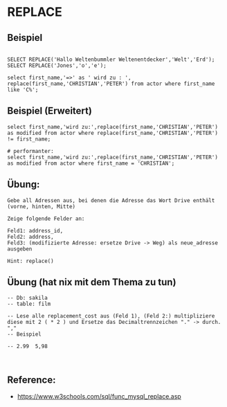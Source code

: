 # REPLACE 

## Beispiel 

```

SELECT REPLACE('Hallo Weltenbummler Weltenentdecker','Welt','Erd');
SELECT REPLACE('Jones','o','e');

select first_name,'=>' as ' wird zu : ', replace(first_name,'CHRISTIAN','PETER') from actor where first_name like 'C%';

```

## Beispiel (Erweitert) 

```
select first_name,'wird zu:',replace(first_name,'CHRISTIAN','PETER') as modified from actor where replace(first_name,'CHRISTIAN','PETER') != first_name;

# performanter:
select first_name,'wird zu:',replace(first_name,'CHRISTIAN','PETER') as modified from actor where first_name = 'CHRISTIAN';

```


## Übung: 

```
Gebe all Adressen aus, bei denen die Adresse das Wort Drive enthält 
(vorne, hinten, Mitte)

Zeige folgende Felder an:

Feld1: address_id, 
Feld2: address, 
Feld3: (modifizierte Adresse: ersetze Drive -> Weg) als neue_adresse ausgeben

Hint: replace() 

```


## Übung (hat nix mit dem Thema zu tun) 

```
-- Db: sakila
-- table: film 

-- Lese alle replacement_cost aus (Feld 1), (Feld 2:) multipliziere diese mit 2 ( * 2 ) und Ersetze das Decimaltrennzeichen "." -> durch. "," 
-- Beispiel 

-- 2.99  5,98 



```


## Reference: 

  * https://www.w3schools.com/sql/func_mysql_replace.asp
